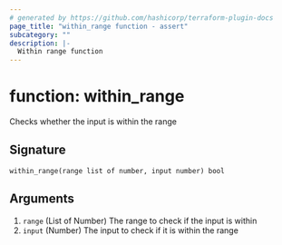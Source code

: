 ```yaml
---
# generated by https://github.com/hashicorp/terraform-plugin-docs
page_title: "within_range function - assert"
subcategory: ""
description: |-
  Within range function
---
```


# function: within_range

Checks whether the input is within the range



## Signature

<!-- signature generated by tfplugindocs -->
```text
within_range(range list of number, input number) bool
```

## Arguments

<!-- arguments generated by tfplugindocs -->
1. `range` (List of Number) The range to check if the input is within
1. `input` (Number) The input to check if it is within the range

